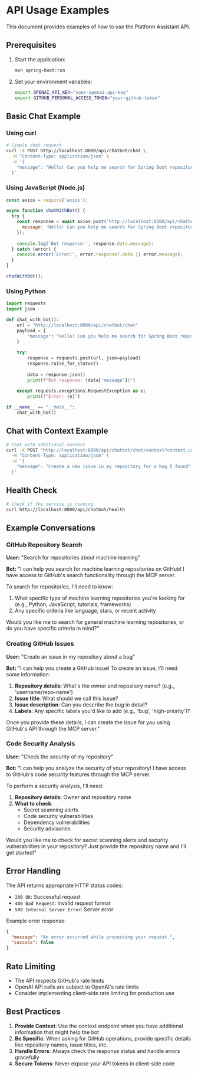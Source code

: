 # API Usage Examples

This document provides examples of how to use the Platform Assistant API.

## Prerequisites

1. Start the application:
   ```bash
   mvn spring-boot:run
   ```

2. Set your environment variables:
   ```bash
   export OPENAI_API_KEY="your-openai-api-key"
   export GITHUB_PERSONAL_ACCESS_TOKEN="your-github-token"
   ```

## Basic Chat Example

### Using curl

```bash
# Simple chat request
curl -X POST http://localhost:8080/api/chatbot/chat \
  -H "Content-Type: application/json" \
  -d '{
    "message": "Hello! Can you help me search for Spring Boot repositories on GitHub?"
  }'
```

### Using JavaScript (Node.js)

```javascript
const axios = require('axios');

async function chatWithBot() {
  try {
    const response = await axios.post('http://localhost:8080/api/chatbot/chat', {
      message: 'Hello! Can you help me search for Spring Boot repositories on GitHub?'
    });
    
    console.log('Bot response:', response.data.message);
  } catch (error) {
    console.error('Error:', error.response?.data || error.message);
  }
}

chatWithBot();
```

### Using Python

```python
import requests
import json

def chat_with_bot():
    url = "http://localhost:8080/api/chatbot/chat"
    payload = {
        "message": "Hello! Can you help me search for Spring Boot repositories on GitHub?"
    }
    
    try:
        response = requests.post(url, json=payload)
        response.raise_for_status()
        
        data = response.json()
        print(f"Bot response: {data['message']}")
        
    except requests.exceptions.RequestException as e:
        print(f"Error: {e}")

if __name__ == "__main__":
    chat_with_bot()
```

## Chat with Context Example

```bash
# Chat with additional context
curl -X POST "http://localhost:8080/api/chatbot/chat/context?context.user=developer&context.project=spring-boot-app" \
  -H "Content-Type: application/json" \
  -d '{
    "message": "Create a new issue in my repository for a bug I found"
  }'
```

## Health Check

```bash
# Check if the service is running
curl http://localhost:8080/api/chatbot/health
```

## Example Conversations

### GitHub Repository Search

**User:** "Search for repositories about machine learning"

**Bot:** "I can help you search for machine learning repositories on GitHub! I have access to GitHub's search functionality through the MCP server. 

To search for repositories, I'll need to know:
1. What specific type of machine learning repositories you're looking for (e.g., Python, JavaScript, tutorials, frameworks)
2. Any specific criteria like language, stars, or recent activity

Would you like me to search for general machine learning repositories, or do you have specific criteria in mind?"

### Creating GitHub Issues

**User:** "Create an issue in my repository about a bug"

**Bot:** "I can help you create a GitHub issue! To create an issue, I'll need some information:

1. **Repository details**: What's the owner and repository name? (e.g., 'username/repo-name')
2. **Issue title**: What should we call this issue?
3. **Issue description**: Can you describe the bug in detail?
4. **Labels**: Any specific labels you'd like to add (e.g., 'bug', 'high-priority')?

Once you provide these details, I can create the issue for you using GitHub's API through the MCP server."

### Code Security Analysis

**User:** "Check the security of my repository"

**Bot:** "I can help you analyze the security of your repository! I have access to GitHub's code security features through the MCP server.

To perform a security analysis, I'll need:
1. **Repository details**: Owner and repository name
2. **What to check**: 
   - Secret scanning alerts
   - Code security vulnerabilities
   - Dependency vulnerabilities
   - Security advisories

Would you like me to check for secret scanning alerts and security vulnerabilities in your repository? Just provide the repository name and I'll get started!"

## Error Handling

The API returns appropriate HTTP status codes:

- `200 OK`: Successful request
- `400 Bad Request`: Invalid request format
- `500 Internal Server Error`: Server error

Example error response:
```json
{
  "message": "An error occurred while processing your request.",
  "success": false
}
```

## Rate Limiting

- The API respects GitHub's rate limits
- OpenAI API calls are subject to OpenAI's rate limits
- Consider implementing client-side rate limiting for production use

## Best Practices

1. **Provide Context**: Use the context endpoint when you have additional information that might help the bot
2. **Be Specific**: When asking for GitHub operations, provide specific details like repository names, issue titles, etc.
3. **Handle Errors**: Always check the response status and handle errors gracefully
4. **Secure Tokens**: Never expose your API tokens in client-side code 